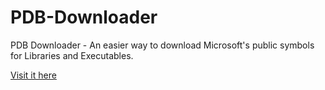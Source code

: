 # PDB-Downloader
PDB Downloader - An easier way to download Microsoft's public symbols for Libraries and Executables.

[Visit it here](https://ebraminio.github.io/PDB-Downloader/index.html)
